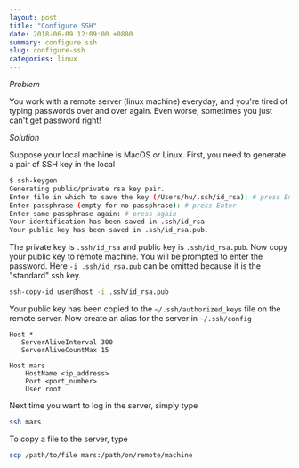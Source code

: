```yaml
---
layout: post
title: "Configure SSH"
date: 2018-06-09 12:09:00 +0800
summary: configure ssh
slug: configure-ssh
categories: linux
---
```


_Problem_

You work with a remote server (linux machine) everyday, and you're tired of typing passwords over and over again. Even worse, sometimes you just can't get password right! 

_Solution_

Suppose your local machine is MacOS or Linux. First, you need to generate a pair of SSH key in the local 
```bash
$ ssh-keygen
Generating public/private rsa key pair.
Enter file in which to save the key (/Users/hu/.ssh/id_rsa): # press Enter
Enter passphrase (empty for no passphrase): # press Enter
Enter same passphrase again: # press again
Your identification has been saved in .ssh/id_rsa
Your public key has been saved in .ssh/id_rsa.pub.
```
The private key is `.ssh/id_rsa` and public key is `.ssh/id_rsa.pub`. Now copy your public key to remote machine. You will be prompted to enter the password. Here `-i .ssh/id_rsa.pub` can be omitted because it is the "standard" ssh key.

```bash
ssh-copy-id user@host -i .ssh/id_rsa.pub
```

Your public key has been copied to the `~/.ssh/authorized_keys` file on the remote server. Now create an alias for the server in `~/.ssh/config`
```config
Host *
   ServerAliveInterval 300
   ServerAliveCountMax 15
   
Host mars
    HostName <ip_address>
    Port <port_number>
    User root
```

Next time you want to log in the server, simply type
```bash
ssh mars
```

To copy a file to the server, type
```bash
scp /path/to/file mars:/path/on/remote/machine
```



